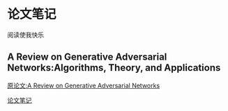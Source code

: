 # 论文笔记

阅读使我快乐

## A Review on Generative Adversarial Networks:Algorithms, Theory, and Applications

[原论文:A Review on Generative Adversarial Networks](https://arxiv.org/abs/2001.06937)


[论文笔记](./reviewgan/ReviewOfGan.md)
